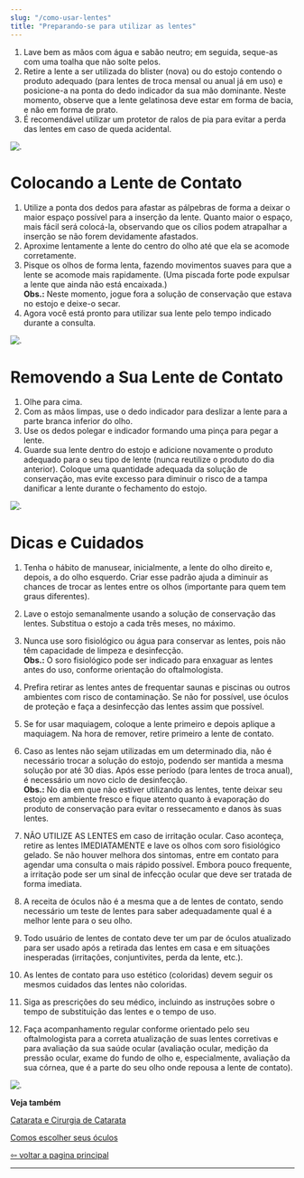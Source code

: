 ```yaml
---
slug: "/como-usar-lentes"
title: "Preparando-se para utilizar as lentes"
---
```


1. Lave bem as mãos com água e sabão neutro; em seguida, seque-as com uma toalha que não solte pelos.  
2. Retire a lente a ser utilizada do blister (nova) ou do estojo contendo o produto adequado (para lentes de troca mensal ou anual já em uso) e posicione-a na ponta do dedo indicador da sua mão dominante. Neste momento, observe que a lente gelatinosa deve estar em forma de bacia, e não em forma de prato.  
3. É recomendável utilizar um protetor de ralos de pia para evitar a perda das lentes em caso de queda acidental.

![.](./preparando-lentes/1.jpeg)

# Colocando a Lente de Contato

1. Utilize a ponta dos dedos para afastar as pálpebras de forma a deixar o maior espaço possível para a inserção da lente. Quanto maior o espaço, mais fácil será colocá-la, observando que os cílios podem atrapalhar a inserção se não forem devidamente afastados.  
2. Aproxime lentamente a lente do centro do olho até que ela se acomode corretamente.  
3. Pisque os olhos de forma lenta, fazendo movimentos suaves para que a lente se acomode mais rapidamente. (Uma piscada forte pode expulsar a lente que ainda não está encaixada.) <br>**Obs.:** Neste momento, jogue fora a solução de conservação que estava no estojo e deixe-o secar.  
4. Agora você está pronto para utilizar sua lente pelo tempo indicado durante a consulta.

![.](./preparando-lentes/2.jpeg)

# Removendo a Sua Lente de Contato  

1. Olhe para cima.  
2. Com as mãos limpas, use o dedo indicador para deslizar a lente para a parte branca inferior do olho.  
3. Use os dedos polegar e indicador formando uma pinça para pegar a lente.  
4. Guarde sua lente dentro do estojo e adicione novamente o produto adequado para o seu tipo de lente (nunca reutilize o produto do dia anterior). Coloque uma quantidade adequada da solução de conservação, mas evite excesso para diminuir o risco de a tampa danificar a lente durante o fechamento do estojo.

![.](./preparando-lentes/3.jpeg)

# Dicas e Cuidados  

1. Tenha o hábito de manusear, inicialmente, a lente do olho direito e, depois, a do olho esquerdo. Criar esse padrão ajuda a diminuir as chances de trocar as lentes entre os olhos (importante para quem tem graus diferentes).  
2. Lave o estojo semanalmente usando a solução de conservação das lentes. Substitua o estojo a cada três meses, no máximo.  
3. Nunca use soro fisiológico ou água para conservar as lentes, pois não têm capacidade de limpeza e desinfecção. <br>**Obs.:** O soro fisiológico pode ser indicado para enxaguar as lentes antes do uso, conforme orientação do oftalmologista.  
4. Prefira retirar as lentes antes de frequentar saunas e piscinas ou outros ambientes com risco de contaminação. Se não for possível, use óculos de proteção e faça a desinfecção das lentes assim que possível.  
5. Se for usar maquiagem, coloque a lente primeiro e depois aplique a maquiagem. Na hora de remover, retire primeiro a lente de contato.
6. Caso as lentes não sejam utilizadas em um determinado dia, não é necessário trocar a solução do estojo, podendo ser mantida a mesma solução por até 30 dias. Após esse período (para lentes de troca anual), é necessário um novo ciclo de desinfecção.<br>**Obs.:** No dia em que não estiver utilizando as lentes, tente deixar seu estojo em ambiente fresco e fique atento quanto à evaporação do produto de conservação para evitar o ressecamento e danos às suas lentes.  

7. NÃO UTILIZE AS LENTES em caso de irritação ocular. Caso aconteça, retire as lentes IMEDIATAMENTE e lave os olhos com soro fisiológico gelado. Se não houver melhora dos sintomas, entre em contato para agendar uma consulta o mais rápido possível. Embora pouco frequente, a irritação pode ser um sinal de infecção ocular que deve ser tratada de forma imediata.  

8. A receita de óculos não é a mesma que a de lentes de contato, sendo necessário um teste de lentes para saber adequadamente qual é a melhor lente para o seu olho.  

9. Todo usuário de lentes de contato deve ter um par de óculos atualizado para ser usado após a retirada das lentes em casa e em situações inesperadas (irritações, conjuntivites, perda da lente, etc.).  

10. As lentes de contato para uso estético (coloridas) devem seguir os mesmos cuidados das lentes não coloridas.  

11. Siga as prescrições do seu médico, incluindo as instruções sobre o tempo de substituição das lentes e o tempo de uso.  

12. Faça acompanhamento regular conforme orientado pelo seu oftalmologista para a correta atualização de suas lentes corretivas e para avaliação da sua saúde ocular (avaliação ocular, medição da pressão ocular, exame do fundo de olho e, especialmente, avaliação da sua córnea, que é a parte do seu olho onde repousa a lente de contato).  

![.](./preparando-lentes/4.jpeg)

**Veja também**  

[Catarata e Cirurgia de Catarata](/dica-catarata-cirurgia)

 [Comos escolher seus óculos](/dica-oculos)

 [⇦ voltar a pagina principal](/)

 ---------------------------------------------------------------------------------------------------
